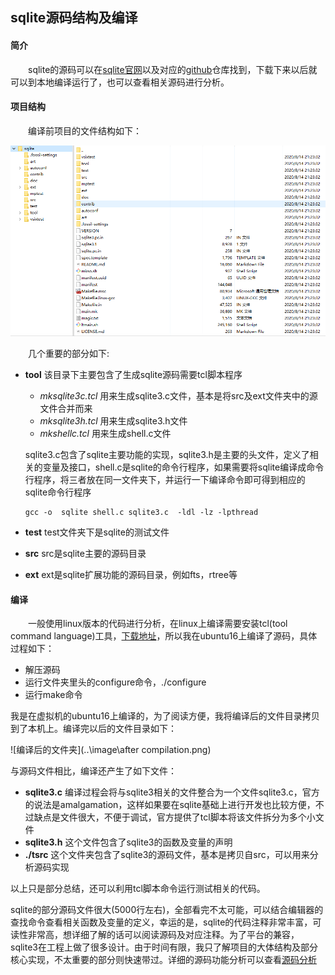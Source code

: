 ## sqlite源码结构及编译

#### 简介

&emsp;&emsp;sqlite的源码可以在[sqlite官网](https://www.sqlite.org/index.html)以及对应的[github](https://github.com/sqlite/sqlite)仓库找到，下载下来以后就可以到本地编译运行了，也可以查看相关源码进行分析。

#### 项目结构

&emsp;&emsp;编译前项目的文件结构如下：

<img src="..\image\project structure before compilation.png" alt="project structure before compilation" style="zoom:80%;" />

&emsp;&emsp;几个重要的部分如下:

- **tool**   该目录下主要包含了生成sqlite源码需要tcl脚本程序

  - *mksqlite3c.tcl*   用来生成sqlite3.c文件，基本是将src及ext文件夹中的源文件合并而来
  - *mksqlite3h.tcl*  用来生成sqlite3.h文件
  - *mkshellc.tcl*  用来生成shell.c文件

  sqlite3.c包含了sqlite主要功能的实现，sqlite3.h是主要的头文件，定义了相关的变量及接口，shell.c是sqlite的命令行程序，如果需要将sqlite编译成命令行程序，将三者放在同一文件夹下，并运行一下编译命令即可得到相应的sqlite命令行程序

  ```shell
  gcc -o  sqlite shell.c sqlite3.c  -ldl -lz -lpthread 
  ```

- **test**   test文件夹下是sqlite的测试文件

- **src**   src是sqlite主要的源码目录

- **ext**   ext是sqlite扩展功能的源码目录，例如fts，rtree等

#### 编译

&emsp;&emsp;一般使用linux版本的代码进行分析，在linux上编译需要安装tcl(tool command language)工具，[下载地址](http://www.tcl.tk/software/tcltk/download.html)，所以我在ubuntu16上编译了源码，具体过程如下：

- 解压源码
- 运行文件夹里头的configure命令，./configure
- 运行make命令

我是在虚拟机的ubuntu16上编译的，为了阅读方便，我将编译后的文件目录拷贝到了本机上。编译完以后的文件目录如下：

![编译后的文件夹](..\image\after compilation.png)

与源码文件相比，编译还产生了如下文件：

- **sqlite3.c**   编译过程会将与sqlite3相关的文件整合为一个文件sqlite3.c，官方的说法是amalgamation，这样如果要在sqlite基础上进行开发也比较方便，不过缺点是文件很大，不便于调试，官方提供了tcl脚本将该文件拆分为多个小文件
- **sqlite3.h** 这个文件包含了sqlite3的函数及变量的声明
- **./tsrc** 这个文件夹包含了sqlite3的源码文件，基本是拷贝自src，可以用来分析源码实现

以上只是部分总结，还可以利用tcl脚本命令运行测试相关的代码。

sqlite的部分源码文件很大(5000行左右)，全部看完不太可能，可以结合编辑器的查找命令查看相关函数及变量的定义，幸运的是，sqlite的代码注释非常丰富，可读性非常高，想详细了解的话可以阅读源码及对应注释。为了平台的兼容，sqlite3在工程上做了很多设计。由于时间有限，我只了解项目的大体结构及部分核心实现，不太重要的部分则快速带过。详细的源码功能分析可以查看[源码分析](http://huili.github.io/sqlite/system.html)

